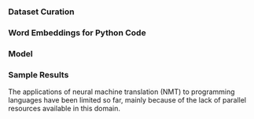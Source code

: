 
### Dataset Curation

### Word Embeddings for Python Code

### Model

### Sample Results
The applications of neural machine translation (NMT) to programming languages have been limited
so far, mainly because of the lack of parallel resources available in this domain.
